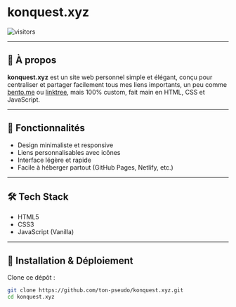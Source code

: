 # konquest.xyz

![visitors](https://komarev.com/ghpvc/?username=ton-pseudo&style=flat-square&color=0abde3)

---

## 🚀 À propos

**konquest.xyz** est un site web personnel simple et élégant, conçu pour centraliser et partager facilement tous mes liens importants, un peu comme [bento.me](https://bento.me) ou [linktree](https://linktr.ee), mais 100% custom, fait main en HTML, CSS et JavaScript.

---

## 🎯 Fonctionnalités

- Design minimaliste et responsive
- Liens personnalisables avec icônes
- Interface légère et rapide
- Facile à héberger partout (GitHub Pages, Netlify, etc.)

---

## 🛠️ Tech Stack

- HTML5
- CSS3
- JavaScript (Vanilla)

---

## 📁 Installation & Déploiement

Clone ce dépôt :

```bash
git clone https://github.com/ton-pseudo/konquest.xyz.git
cd konquest.xyz
